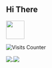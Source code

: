 ## Hi There

<img src="http://clipart-library.com/images/Bcgr6Xj7i.gif" height ="50px"></img>

<!--

Here are some ideas to get you started:

- 🔭 I’m currently working on ...
- 🌱 I’m currently learning ...
- 👯 I’m looking to collaborate on ...
- 🤔 I’m looking for help with ...
- 💬 Ask me about ...
- 📫 How to reach me: ...
- 😄 Pronouns: ...
- ⚡ Fun fact: ...
-->
![Visits Counter](https://visitor-badge.glitch.me/badge?page_id=bhawana455.visitor-badge)

<a href="https://github.com/bhawana455/github-readme-stats">
  <img align="center" src="https://github-readme-stats.vercel.app/api?username=bhawana455&show_icons=true&card_width=240&bg_color=90">
</a>
<a href="https://github.com/bhawana455/github-readme-stats">
  <img align="center" src="https://github-readme-stats.vercel.app/api/top-langs/?username=bhawana455&layout=compact&card_width=300&card_height=150&bg_color=90">
</a>

